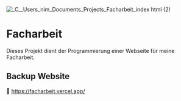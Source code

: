 ![_C__Users_nim_Documents_Projects_Facharbeit_index html (2)](https://github.com/MagrOne23/Facharbeit/assets/75626426/874974e3-acba-4ffd-a9e0-e2eb05311cc5)

# Facharbeit
Dieses Projekt dient der Programmierung einer Webseite für meine Facharbeit.

## Backup Website
🔗 https://facharbeit.vercel.app/


